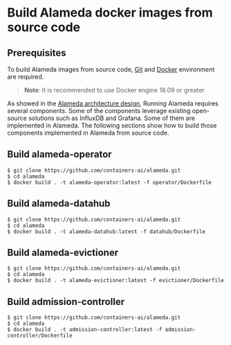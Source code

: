 # Build Alameda docker images from source code

## Prerequisites
To build Alameda images from source code, [Git](https://git-scm.com/book/en/v2/Getting-Started-Installing-Git) and [Docker](https://docs.docker.com/install/#supported-platforms) environment are required.
> **Note**: It is recommended to use Docker engine 18.09 or greater

As showed in the [Alameda architecture design](https://github.com/containers-ai/alameda/blob/master/design/architecture.md), Running Alameda requires several components. Some of the components leverage existing open-source solutions such as InfluxDB and Grafana. Some of them are implemented in Alameda. The following sections show how to build those components implemented in Alameda from source code.

## Build alameda-operator
```
$ git clone https://github.com/containers-ai/alameda.git
$ cd alameda
$ docker build . -t alameda-operator:latest -f operator/Dockerfile
```

## Build alameda-datahub
```
$ git clone https://github.com/containers-ai/alameda.git
$ cd alameda
$ docker build . -t alameda-datahub:latest -f datahub/Dockerfile
```

## Build alameda-evictioner
```
$ git clone https://github.com/containers-ai/alameda.git
$ cd alameda
$ docker build . -t alameda-evictioner:latest -f evictioner/Dockerfile
```

## Build admission-controller
```
$ git clone https://github.com/containers-ai/alameda.git
$ cd alameda
$ docker build . -t admission-controller:latest -f admission-controller/Dockerfile
```

